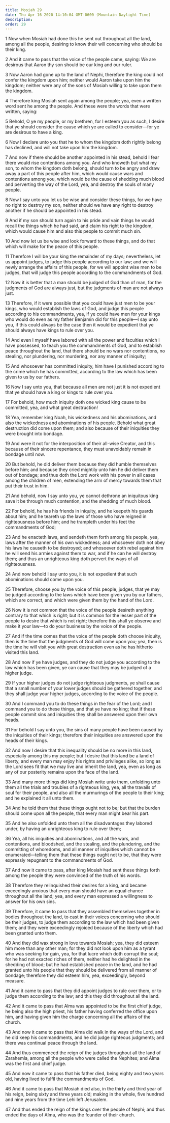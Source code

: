 ```yaml
---
title: Mosiah 29
date: Thu Apr 16 2020 14:10:04 GMT-0600 (Mountain Daylight Time)
description: 
order: 29
---
```


<p>
  1 Now when Mosiah had done this he sent out throughout all the land, among all
  the people, desiring to know their will concerning who should be their king.
</p>
<p>
  2 And it came to pass that the voice of the people came, saying: We are
  desirous that Aaron thy son should be our king and our ruler.
</p>
<p>
  3 Now Aaron had gone up to the land of Nephi, therefore the king could not
  confer the kingdom upon him; neither would Aaron take upon him the kingdom;
  neither were any of the sons of Mosiah willing to take upon them the kingdom.
</p>
<p>
  4 Therefore king Mosiah sent again among the people; yea, even a written word
  sent he among the people. And these were the words that were written, saying:
</p>
<p>
  5 Behold, O ye my people, or my brethren, for I esteem you as such, I desire
  that ye should consider the cause which ye are called to consider&#x2014;for
  ye are desirous to have a king.
</p>
<p>
  6 Now I declare unto you that he to whom the kingdom doth rightly belong has
  declined, and will not take upon him the kingdom.
</p>
<p>
  7 And now if there should be another appointed in his stead, behold I fear
  there would rise contentions among you. And who knoweth but what my son, to
  whom the kingdom doth belong, should turn to be angry and draw away a part of
  this people after him, which would cause wars and contentions among you, which
  would be the cause of shedding much blood and perverting the way of the Lord,
  yea, and destroy the souls of many people.
</p>
<p>
  8 Now I say unto you let us be wise and consider these things, for we have no
  right to destroy my son, neither should we have any right to destroy another
  if he should be appointed in his stead.
</p>
<p>
  9 And if my son should turn again to his pride and vain things he would recall
  the things which he had said, and claim his right to the kingdom, which would
  cause him and also this people to commit much sin.
</p>
<p>
  10 And now let us be wise and look forward to these things, and do that which
  will make for the peace of this people.
</p>
<p>
  11 Therefore I will be your king the remainder of my days; nevertheless, let
  us appoint judges, to judge this people according to our law; and we will
  newly arrange the affairs of this people, for we will appoint wise men to be
  judges, that will judge this people according to the commandments of God.
</p>
<p>
  12 Now it is better that a man should be judged of God than of man, for the
  judgments of God are always just, but the judgments of man are not always
  just.
</p>
<p>
  13 Therefore, if it were possible that you could have just men to be your
  kings, who would establish the laws of God, and judge this people according to
  his commandments, yea, if ye could have men for your kings who would do even
  as my father Benjamin did for this people&#x2014;I say unto you, if this could
  always be the case then it would be expedient that ye should always have kings
  to rule over you.
</p>
<p>
  14 And even I myself have labored with all the power and faculties which I
  have possessed, to teach you the commandments of God, and to establish peace
  throughout the land, that there should be no wars nor contentions, no
  stealing, nor plundering, nor murdering, nor any manner of iniquity;
</p>
<p>
  15 And whosoever has committed iniquity, him have I punished according to the
  crime which he has committed, according to the law which has been given to us
  by our fathers.
</p>
<p>
  16 Now I say unto you, that because all men are not just it is not expedient
  that ye should have a king or kings to rule over you.
</p>
<p>
  17 For behold, how much iniquity doth one wicked king cause to be committed,
  yea, and what great destruction!
</p>
<p>
  18 Yea, remember king Noah, his wickedness and his abominations, and also the
  wickedness and abominations of his people. Behold what great destruction did
  come upon them; and also because of their iniquities they were brought into
  bondage.
</p>
<p>
  19 And were it not for the interposition of their all-wise Creator, and this
  because of their sincere repentance, they must unavoidably remain in bondage
  until now.
</p>
<p>
  20 But behold, he did deliver them because they did humble themselves before
  him; and because they cried mightily unto him he did deliver them out of
  bondage; and thus doth the Lord work with his power in all cases among the
  children of men, extending the arm of mercy towards them that put their trust
  in him.
</p>
<p>
  21 And behold, now I say unto you, ye cannot dethrone an iniquitous king save
  it be through much contention, and the shedding of much blood.
</p>
<p>
  22 For behold, he has his friends in iniquity, and he keepeth his guards about
  him; and he teareth up the laws of those who have reigned in righteousness
  before him; and he trampleth under his feet the commandments of God;
</p>
<p>
  23 And he enacteth laws, and sendeth them forth among his people, yea, laws
  after the manner of his own wickedness; and whosoever doth not obey his laws
  he causeth to be destroyed; and whosoever doth rebel against him he will send
  his armies against them to war, and if he can he will destroy them; and thus
  an unrighteous king doth pervert the ways of all righteousness.
</p>
<p>
  24 And now behold I say unto you, it is not expedient that such abominations
  should come upon you.
</p>
<p>
  25 Therefore, choose you by the voice of this people, judges, that ye may be
  judged according to the laws which have been given you by our fathers, which
  are correct, and which were given them by the hand of the Lord.
</p>
<p>
  26 Now it is not common that the voice of the people desireth anything
  contrary to that which is right; but it is common for the lesser part of the
  people to desire that which is not right; therefore this shall ye observe and
  make it your law&#x2014;to do your business by the voice of the people.
</p>
<p>
  27 And if the time comes that the voice of the people doth choose iniquity,
  then is the time that the judgments of God will come upon you; yea, then is
  the time he will visit you with great destruction even as he has hitherto
  visited this land.
</p>
<p>
  28 And now if ye have judges, and they do not judge you according to the law
  which has been given, ye can cause that they may be judged of a higher judge.
</p>
<p>
  29 If your higher judges do not judge righteous judgments, ye shall cause that
  a small number of your lower judges should be gathered together, and they
  shall judge your higher judges, according to the voice of the people.
</p>
<p>
  30 And I command you to do these things in the fear of the Lord; and I command
  you to do these things, and that ye have no king; that if these people commit
  sins and iniquities they shall be answered upon their own heads.
</p>
<p>
  31 For behold I say unto you, the sins of many people have been caused by the
  iniquities of their kings; therefore their iniquities are answered upon the
  heads of their kings.
</p>
<p>
  32 And now I desire that this inequality should be no more in this land,
  especially among this my people; but I desire that this land be a land of
  liberty, and every man may enjoy his rights and privileges alike, so long as
  the Lord sees fit that we may live and inherit the land, yea, even as long as
  any of our posterity remains upon the face of the land.
</p>
<p>
  33 And many more things did king Mosiah write unto them, unfolding unto them
  all the trials and troubles of a righteous king, yea, all the travails of soul
  for their people, and also all the murmurings of the people to their king; and
  he explained it all unto them.
</p>
<p>
  34 And he told them that these things ought not to be; but that the burden
  should come upon all the people, that every man might bear his part.
</p>
<p>
  35 And he also unfolded unto them all the disadvantages they labored under, by
  having an unrighteous king to rule over them;
</p>
<p>
  36 Yea, all his iniquities and abominations, and all the wars, and
  contentions, and bloodshed, and the stealing, and the plundering, and the
  committing of whoredoms, and all manner of iniquities which cannot be
  enumerated&#x2014;telling them that these things ought not to be, that they
  were expressly repugnant to the commandments of God.
</p>
<p>
  37 And now it came to pass, after king Mosiah had sent these things forth
  among the people they were convinced of the truth of his words.
</p>
<p>
  38 Therefore they relinquished their desires for a king, and became
  exceedingly anxious that every man should have an equal chance throughout all
  the land; yea, and every man expressed a willingness to answer for his own
  sins.
</p>
<p>
  39 Therefore, it came to pass that they assembled themselves together in
  bodies throughout the land, to cast in their voices concerning who should be
  their judges, to judge them according to the law which had been given them;
  and they were exceedingly rejoiced because of the liberty which had been
  granted unto them.
</p>
<p>
  40 And they did wax strong in love towards Mosiah; yea, they did esteem him
  more than any other man; for they did not look upon him as a tyrant who was
  seeking for gain, yea, for that lucre which doth corrupt the soul; for he had
  not exacted riches of them, neither had he delighted in the shedding of blood;
  but he had established peace in the land, and he had granted unto his people
  that they should be delivered from all manner of bondage; therefore they did
  esteem him, yea, exceedingly, beyond measure.
</p>
<p>
  41 And it came to pass that they did appoint judges to rule over them, or to
  judge them according to the law; and this they did throughout all the land.
</p>
<p>
  42 And it came to pass that Alma was appointed to be the first chief judge, he
  being also the high priest, his father having conferred the office upon him,
  and having given him the charge concerning all the affairs of the church.
</p>
<p>
  43 And now it came to pass that Alma did walk in the ways of the Lord, and he
  did keep his commandments, and he did judge righteous judgments; and there was
  continual peace through the land.
</p>
<p>
  44 And thus commenced the reign of the judges throughout all the land of
  Zarahemla, among all the people who were called the Nephites; and Alma was the
  first and chief judge.
</p>
<p>
  45 And now it came to pass that his father died, being eighty and two years
  old, having lived to fulfil the commandments of God.
</p>
<p>
  46 And it came to pass that Mosiah died also, in the thirty and third year of
  his reign, being sixty and three years old; making in the whole, five hundred
  and nine years from the time Lehi left Jerusalem.
</p>
<p>
  47 And thus ended the reign of the kings over the people of Nephi; and thus
  ended the days of Alma, who was the founder of their church.
</p>
